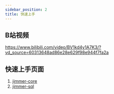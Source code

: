 ```yaml
---
sidebar_position: 2
title: 快速上手
---
```


## B站视频

https://www.bilibili.com/video/BV1kd4y1A7K3/?vd_source=60313648ad86e28e629f98e944f7fa2a

## 快速上手页面

1. [jimmer-core](./jimmer-core/usage.mdx)
2. [jimmer-sql](./jimmer-sql/usage.mdx)